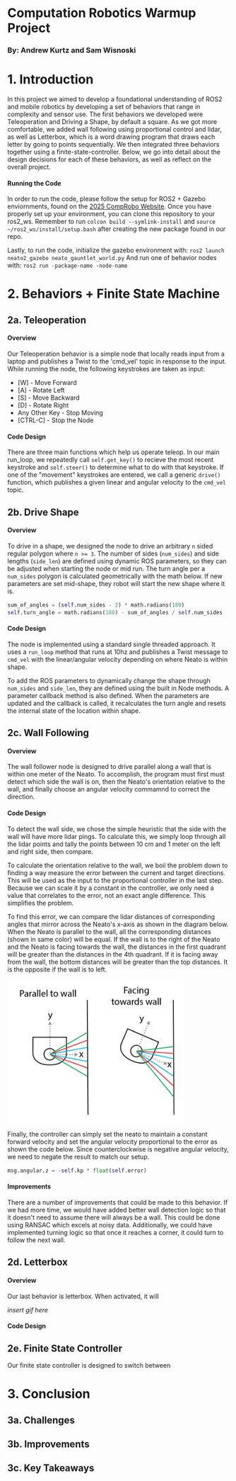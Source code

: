 # Computation Robotics Warmup Project 
### By: Andrew Kurtz and Sam Wisnoski

# 1. Introduction

In this project we aimed to develop a foundational understanding of ROS2 and mobile robotics by developing a set of behaviors that range in complexity and sensor use. The first behaviors we developed were Teleoperation and Driving a Shape, by default a square. As we got more comfortable, we added wall following using proportional control and lidar, as well as Letterbox, which is a word drawing program that draws each letter by going to points sequentially. We then integrated three behaviors together using a finite-state-controller. Below, we go into detail about the design decisions for each of these behaviors, as well as reflect on the overall project.

#### Running the Code

In order to run the code, please follow the setup for ROS2 + Gazebo enviornments, found on the [2025 CompRobo Website](https://comprobo25.github.io/How%20to/setup_your_environment). Once you have properly set up your environment, you can clone this repository to your ros2_ws. Remember to run `colcon build --symlink-install` and `source ~/ros2_ws/install/setup.bash` after creating the new package found in our repo. 

Lastly, to run the code, initialize the gazebo environment with: 
`ros2 launch neato2_gazebo neato_gauntlet_world.py`
And run one of behavior nodes with: 
`ros2 run -package-name -node-name`


# 2. Behaviors + Finite State Machine 

## 2a. Teleoperation

#### Overview

Our Teleoperation behavior is a simple node that locally reads input from a laptop and publishes a Twist to the 'cmd_vel' topic in response to the input. While running the node, the following keystrokes are taken as input: 
* [W] - Move Forward 
* [A] - Rotate Left 
* [S] - Move Backward 
* [D] - Rotate Right
* Any Other Key - Stop Moving
* [CTRL-C] - Stop the Node

#### Code Design

There are three main functions which help us operate teleop. In our main run_loop, we repeatedly call `self.get_key()` to recieve the most recent keystroke and `self.steer()` to determine what to do with that keystroke. If one of the "movement" keystrokes are entered, we call a generic `drive()` function, which publishes a given linear and angular velocity to the `cmd_vel` topic.


## 2b. Drive Shape

#### Overview

To drive in a shape, we designed the node to drive an arbitrary `n` sided regular polygon where `n >= 3`. The number of sides (`num_sides`) and side lengths (`side_len`) are defined using dynamic ROS parameters, so they can be adjusted when starting the node or mid run. The turn angle per a `num_sides` polygon is calculated geometrically with the math below. If new parameters are set mid-shape, they robot will start the new shape where it is.

```Python
sum_of_angles = (self.num_sides - 2) * math.radians(180)
self.turn_angle = math.radians(180) - sum_of_angles / self.num_sides
```

#### Code Design

The node is implemented using a standard single threaded approach. It uses a `run_loop` method that runs at 10hz and publishes a Twist message to `cmd_vel` with the linear/angular velocity depending on where Neato is within shape. 

To add the ROS parameters to dynamically change the shape through `num_sides` and `side_len`, they are defined using the built in Node methods. A parameter callback method is also defined. When the parameters are updated and the callback is called, it recalculates the turn angle and resets the internal state of the location within shape.

## 2c. Wall Following

#### Overview

The wall follower node is designed to drive parallel along a wall that is within one meter of the Neato. To accomplish, the program must first must detect which side the wall is on, then the Neato's orientation relative to the wall, and finally choose an angular velocity commamnd to correct the direction. 

#### Code Design

To detect the wall side, we chose the simple heuristic that the side with the wall will have more lidar pings. To calculate this, we simply loop through all the lidar points and tally the points between 10 cm and 1 meter on the left and right side, then compare.

To calculate the orientation relative to the wall, we boil the problem down to finding a way measure the error between the current and target directions. This will be used as the input to the proportional controller in the last step. Because we can scale it by a constant in the controller, we only need a value that correlates to the error, not an exact angle difference. This simplifies the problem.

To find this error, we can compare the lidar distances of corresponding angles that mirror across the Neato's x-axis as shown in the diagram below. When the Neato is parallel to the wall, all the corresponding distances (shown in same color) will be equal. If the wall is to the right of the Neato and the Neato is facing towards the wall, the distances in the first quadrant will be greater than the distances in the 4th quadrant. If it is facing away from the wall, the bottom distances will be greater than the top distances. It is the opposite if the wall is to left. 

<img src="assets/wall_error.png" width="400"/>

Finally, the controller can simply set the neato to maintain a constant forward velocity and set the angular velocity proportional to the error as shown the code below. Since counterclockwise is negative angular velocity, we need to negate the result to match our setup.

```Python
msg.angular.z = -self.kp * float(self.error)
```

#### Improvements

There are a number of improvements that could be made to this behavior. If we had more time, we would have added better wall detection logic so that it doesn't need to assume there will always be a wall. This could be done using RANSAC which excels at noisy data. Additionally, we could have implemented turning logic so that once it reaches a corner, it could turn to follow the next wall.

## 2d. Letterbox 

#### Overview

Our last behavior is letterbox. When activated, it will 

*insert gif here* 

#### Code Design

## 2e. Finite State Controller

Our finite state controller is designed to switch between 

# 3. Conclusion

## 3a. Challenges

## 3b. Improvements 

## 3c. Key Takeaways 


